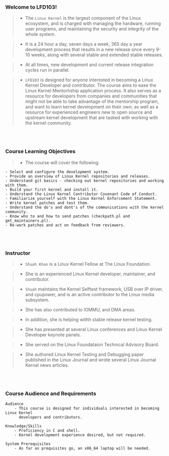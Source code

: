 ### Welcome to LFD103!
> - The `Linux Kernel` is the largest component of the Linux ecosystem,
    and is charged with managing the hardware, running user programs, and
    maintaining the security and integrity of the whole system.

> - It is a 24 hour a day, seven days a week, 365 day a year development
    process that results in a new release once every 9-10 weeks, along
    with several stable and extended stable releases.

> - At all times, new development and current release integration cycles
    run in parallel.

> - `LFD103` is designed for anyone interested in becoming a Linux Kernel
    Developer and contributor. The course aims to ease the Linux Kernel
    Mentorhship application process. It also serves as a resource for
    developers from companies and communities that might not be able to
    take advantage of the mentorship program, and want to learn kernel
    development on their own; as well as a resource for experienced
    engineers new to open source and upstream kernel development that are
    tasked with working with the kernel community.

<br />
<br />



### Course Learning Objectives
> - The course will cover the following.

```plaintext
- Select and configure the development system.
- Provide an overview of Linux Kernel repositories and releases.
- Understand git basics - checking out kernel repositories and working with them.
- Build your first kernel and install it.
- Understand the Linux Kernel Contributor Covenant Code of Conduct.
- Familiarize yourself with the Linux Kernel Enforcement Statement.
- Write kernel patches and test them.
- Understand the do's and dont's of the communications with the kernel community.
- Know who to and how to send patches (checkpath.pl and get_maintainers.pl).
- Re-work patches and act on feedback from reviewers.
```

<br />
<br />



### Instructor
> - `Shuah Khan` is a Linux Kernel Fellow at The Linux Foundation.

> - She is an experienced Linux Kernel developer, maintainer, and contributor.

> - `Shuah` maintains the Kernel Selftest framework, USB over IP driver, and cpupower,
    and is an active contributor to the Linux media subsystem.

> - She has also contributed to IOMMU, and DMA areas.

> - In addition, she is helping withh stable release kernel testing.

> - She has presented at several Linux conferences and Linux Kernel Developer keynote
    panels.

> - She served on the Linux Foundataion Technical Advisory Board.

> - She authored Linux Kernel Testing and Debugging paper published in the Linux
    Journal and wrote several Linux Journal Kernal news articles.

<br />
<br />



### Course Audience and Requirements

```plaintext
Audience
    - This course is designed for individuals interested in becoming Linux Kernel
      developers and contributors.

Knowledge/Skills
    - Proficiency in C and shell.
    - Kernel development experience desired, but not required.

System Prerequisites
    - As far as prequisites go, an x86_64 laptop will be needed.
```


